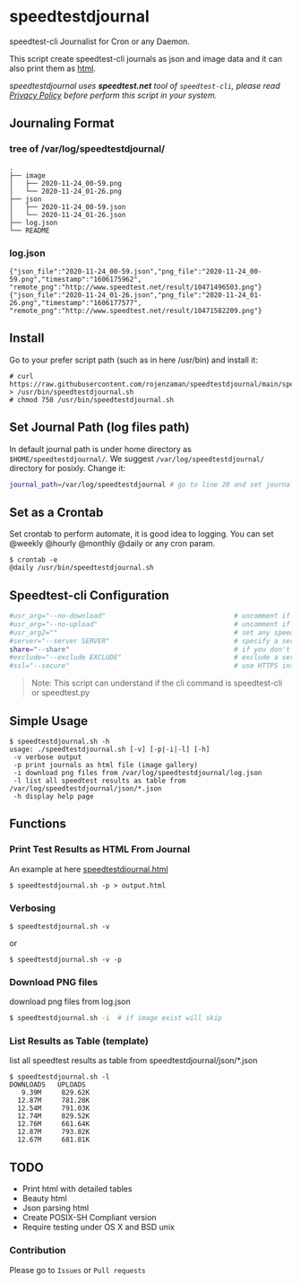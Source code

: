 # speedtestdjournal
speedtest-cli Journalist for Cron or any Daemon.

This script create speedtest-cli journals as json and image data and it can also print them as [html](https://rojenzaman.github.io/speedtestdjournal.html).

*speedtestdjournal uses **speedtest.net** tool of `speedtest-cli`, please read [Privacy Policy](https://www.speedtest.net/about/privacy) before perform this script in your system.*

## Journaling Format

### tree of /var/log/speedtestdjournal/

```
.
├── image
│   ├── 2020-11-24_00-59.png
│   └── 2020-11-24_01-26.png
├── json
│   ├── 2020-11-24_00-59.json
│   └── 2020-11-24_01-26.json
├── log.json
└── README

```

### log.json

```
{"json_file":"2020-11-24_00-59.json","png_file":"2020-11-24_00-59.png","timestamp":"1606175962", "remote_png":"http://www.speedtest.net/result/10471496503.png"}
{"json_file":"2020-11-24_01-26.json","png_file":"2020-11-24_01-26.png","timestamp":"1606177577", "remote_png":"http://www.speedtest.net/result/10471582209.png"}
```


## Install

Go to your prefer script path (such as in here /usr/bin) and install it:
```
# curl https://raw.githubusercontent.com/rojenzaman/speedtestdjournal/main/speedtestdjournal.sh > /usr/bin/speedtestdjournal.sh
# chmod 750 /usr/bin/speedtestdjournal.sh
```


## Set Journal Path (log files path)
In default journal path is under home directory as `$HOME/speedtestdjournal/`. We suggest `/var/log/speedtestdjournal/` directory for posixly.
Change it:
```bash
journal_path=/var/log/speedtestdjournal # go to line 20 and set journal_path string to /var/log/speedtestdjournal
```

## Set as a Crontab
Set crontab to perform automate, it is good idea to logging. 
You can set @weekly @hourly @monthly @daily or any cron param.
```
$ crontab -e
@daily /usr/bin/speedtestdjournal.sh
```


## Speedtest-cli Configuration
```bash
#usr_arg="--no-download"                                # uncomment if you want do not perform download test
#usr_arg="--no-upload"                                  # uncomment if you want do not perform upload test
#usr_arg2=""                                            # set any speedtest-cli argument if you want
#server="--server SERVER"                               # specify a server ID to test against.
share="--share"                                         # if you don't want create image files from speedtest.net uncomment this
#exclude="--exclude EXCLUDE"                            # exclude a server from selection. Can be supplied multiple times
#ssl="--secure"                                         # use HTTPS instead of HTTP when communicating with speedtest.net operated servers
```
> Note: This script can understand if the cli command is speedtest-cli or speedtest.py


## Simple Usage

```
$ speedtestdjournal.sh -h
usage: ./speedtestdjournal.sh [-v] [-p|-i|-l] [-h]
 -v	verbose output
 -p	print journals as html file (image gallery)
 -i	download png files from /var/log/speedtestdjournal/log.json
 -l	list all speedtest results as table from /var/log/speedtestdjournal/json/*.json
 -h	display help page
```


## Functions


### Print Test Results as HTML From Journal
An example at here [speedtestdjournal.html](https://rojenzaman.github.io/speedtestdjournal.html)
```
$ speedtestdjournal.sh -p > output.html
```


### Verbosing
```
$ speedtestdjournal.sh -v
```
or

```
$ speedtestdjournal.sh -v -p
```

### Download PNG files

download png files from log.json

```bash
$ speedtestdjournal.sh -i  # if image exist will skip
```

### List Results as Table (template)

list all speedtest results as table from speedtestdjournal/json/*.json

```
$ speedtestdjournal.sh -l
DOWNLOADS	UPLOADS
   9.39M	 829.62K
  12.87M	 781.28K
  12.54M	 791.03K
  12.74M	 829.52K
  12.76M	 661.64K
  12.87M	 793.82K
  12.67M	 681.81K
```

## TODO
* Print html with detailed tables
* Beauty html
* Json parsing html
* Create POSIX-SH Compliant version
* Require testing under OS X and BSD unix

### Contribution
Please go to `Issues` or `Pull requests`

